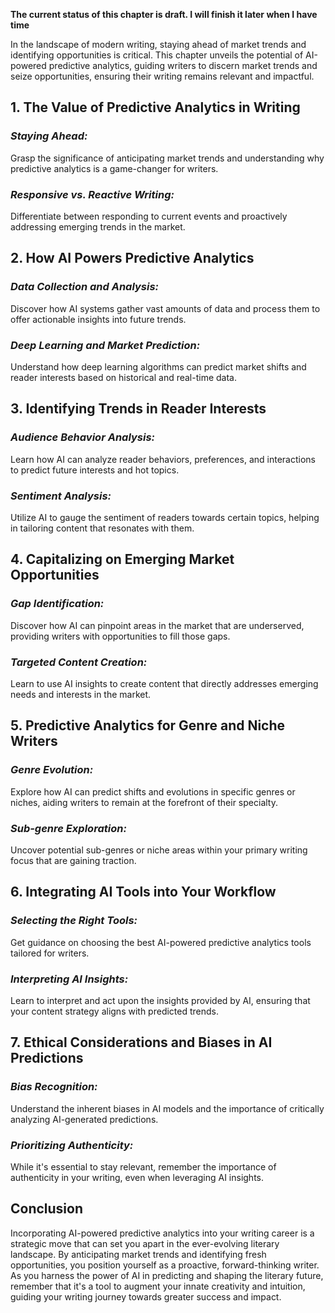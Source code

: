 **The current status of this chapter is draft. I will finish it later when I have time**

In the landscape of modern writing, staying ahead of market trends and identifying opportunities is critical. This chapter unveils the potential of AI-powered predictive analytics, guiding writers to discern market trends and seize opportunities, ensuring their writing remains relevant and impactful.

**1. The Value of Predictive Analytics in Writing**
---------------------------------------------------

### *Staying Ahead:*

Grasp the significance of anticipating market trends and understanding why predictive analytics is a game-changer for writers.

### *Responsive vs. Reactive Writing:*

Differentiate between responding to current events and proactively addressing emerging trends in the market.

**2. How AI Powers Predictive Analytics**
-----------------------------------------

### *Data Collection and Analysis:*

Discover how AI systems gather vast amounts of data and process them to offer actionable insights into future trends.

### *Deep Learning and Market Prediction:*

Understand how deep learning algorithms can predict market shifts and reader interests based on historical and real-time data.

**3. Identifying Trends in Reader Interests**
---------------------------------------------

### *Audience Behavior Analysis:*

Learn how AI can analyze reader behaviors, preferences, and interactions to predict future interests and hot topics.

### *Sentiment Analysis:*

Utilize AI to gauge the sentiment of readers towards certain topics, helping in tailoring content that resonates with them.

**4. Capitalizing on Emerging Market Opportunities**
----------------------------------------------------

### *Gap Identification:*

Discover how AI can pinpoint areas in the market that are underserved, providing writers with opportunities to fill those gaps.

### *Targeted Content Creation:*

Learn to use AI insights to create content that directly addresses emerging needs and interests in the market.

**5. Predictive Analytics for Genre and Niche Writers**
-------------------------------------------------------

### *Genre Evolution:*

Explore how AI can predict shifts and evolutions in specific genres or niches, aiding writers to remain at the forefront of their specialty.

### *Sub-genre Exploration:*

Uncover potential sub-genres or niche areas within your primary writing focus that are gaining traction.

**6. Integrating AI Tools into Your Workflow**
----------------------------------------------

### *Selecting the Right Tools:*

Get guidance on choosing the best AI-powered predictive analytics tools tailored for writers.

### *Interpreting AI Insights:*

Learn to interpret and act upon the insights provided by AI, ensuring that your content strategy aligns with predicted trends.

**7. Ethical Considerations and Biases in AI Predictions**
----------------------------------------------------------

### *Bias Recognition:*

Understand the inherent biases in AI models and the importance of critically analyzing AI-generated predictions.

### *Prioritizing Authenticity:*

While it's essential to stay relevant, remember the importance of authenticity in your writing, even when leveraging AI insights.

**Conclusion**
--------------

Incorporating AI-powered predictive analytics into your writing career is a strategic move that can set you apart in the ever-evolving literary landscape. By anticipating market trends and identifying fresh opportunities, you position yourself as a proactive, forward-thinking writer. As you harness the power of AI in predicting and shaping the literary future, remember that it's a tool to augment your innate creativity and intuition, guiding your writing journey towards greater success and impact.
